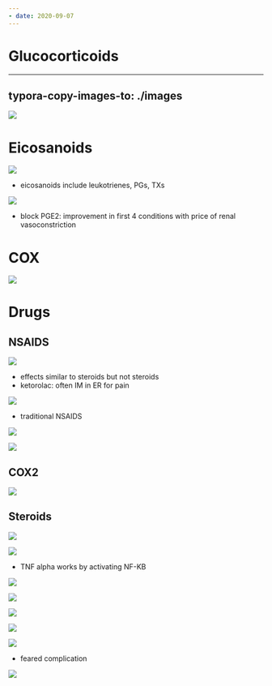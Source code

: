 ```yaml
---
- date: 2020-09-07
---
```


# Glucocorticoids
---

## typora-copy-images-to: ./images

![](https://photos.thisispiggy.com/file/wikiFiles/BAE3CC10-2B13-483C-AE49-7E1B871B4306.jpg)

# Eicosanoids

![](https://photos.thisispiggy.com/file/wikiFiles/233D577E-5651-4DF3-AA8E-287EF9346974.jpg)

- eicosanoids include leukotrienes, PGs, TXs

![](https://photos.thisispiggy.com/file/wikiFiles/24B5B371-990B-45C0-9BF9-D3856180D3E0.jpg)

- block PGE2: improvement in first 4 conditions with price of renal vasoconstriction

# COX

![](https://photos.thisispiggy.com/file/wikiFiles/B8A8813A-3DB6-4761-B7FF-F735AB43D5DF.jpg)

# Drugs

## NSAIDS

![](https://photos.thisispiggy.com/file/wikiFiles/A8FCD2A4-753B-4918-9B1C-CA7D2E2D085F.jpg)

- effects similar to steroids but not steroids
- ketorolac: often IM in ER for pain

![](https://photos.thisispiggy.com/file/wikiFiles/C3B6C08D-6BBF-423B-A301-A6C90CA7AF8F.jpg)

- traditional NSAIDS

![](https://photos.thisispiggy.com/file/wikiFiles/6D4B5453-967D-4570-B88E-46D0D225A8C1.jpg)

![](https://photos.thisispiggy.com/file/wikiFiles/239F4BEB-9FD2-4149-A4B5-4366483DA831.jpg)

## COX2

![](https://photos.thisispiggy.com/file/wikiFiles/4A0CE4C6-75BE-4F72-8F16-EF1AAFAA9A27.jpg)

## Steroids

![](https://photos.thisispiggy.com/file/wikiFiles/50C8338F-8B3D-46A5-8B7B-1C119F3179D1.jpg)

![](https://photos.thisispiggy.com/file/wikiFiles/DEBA9DA2-E2BE-4607-9305-EC19B5981DD1.jpg)

- TNF alpha works by activating NF-KB

![](https://photos.thisispiggy.com/file/wikiFiles/C50FC35C-1889-4CFE-A9B9-B1C9E9717254.jpg)

![](https://photos.thisispiggy.com/file/wikiFiles/2A633133-5106-40EB-9FCE-1262488D6D96.jpg)

![](https://photos.thisispiggy.com/file/wikiFiles/84ED8E01-F071-4E5E-8290-5AEB39D5FE7F.jpg)

![](https://photos.thisispiggy.com/file/wikiFiles/5A193E53-65D1-402F-8D06-005DBFABAFAA.jpg)

![](https://photos.thisispiggy.com/file/wikiFiles/39A57BC6-702F-4EE3-99B3-425CFAC13A4B.jpg)

- feared complication

![](https://photos.thisispiggy.com/file/wikiFiles/BF11F765-A893-428F-A029-DD5C6F550229.jpg)

